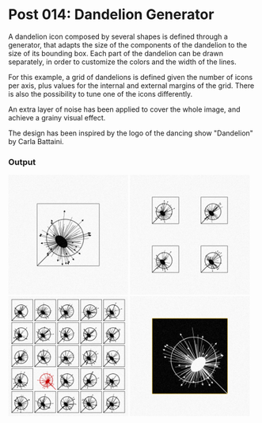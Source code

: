 # Post 014: Dandelion Generator

A dandelion icon composed by several shapes is defined through a generator,
that adapts the size of the components of the dandelion to the size of its
bounding box. Each part of the dandelion can be drawn separately, in order to
customize the colors and the width of the lines.

For this example, a grid of dandelions is defined given the number of icons
per axis, plus values for the internal and external margins of the grid. There
is also the possibility to tune one of the icons differently.

An extra layer of noise has been applied to cover the whole image, and achieve
a grainy visual effect.

The design has been inspired by the logo of the dancing show "Dandelion" by
Carla Battaini.

### Output
<img src="doc/2.png" width="48%">
<img src="doc/3.png" width="48%">  
<img src="doc/1.png" width="48%">
<img src="doc/5.png" width="48%">  
